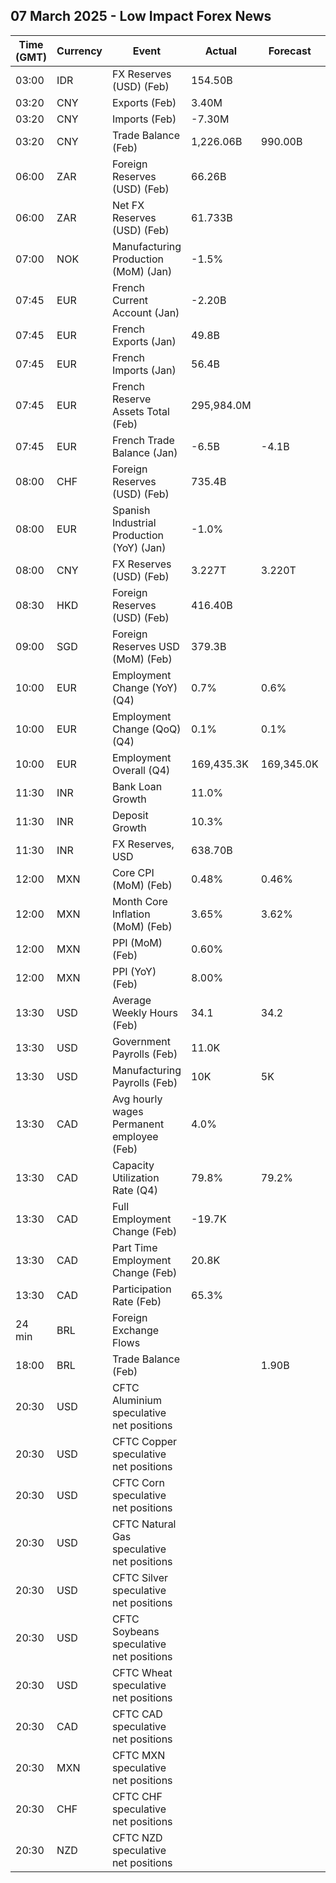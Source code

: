 ## 07 March 2025 - Low Impact Forex News

| Time (GMT) | Currency | Event | Actual | Forecast | Previous |
|------|----------|-------|--------|----------|----------|
| 03:00 | IDR | FX Reserves (USD) (Feb) | 154.50B |  | 156.10B |
| 03:20 | CNY | Exports (Feb) | 3.40M |  | 10.90M |
| 03:20 | CNY | Imports (Feb) | -7.30M |  | 1.30M |
| 03:20 | CNY | Trade Balance (Feb) | 1,226.06B | 990.00B | 752.91B |
| 06:00 | ZAR | Foreign Reserves (USD) (Feb) | 66.26B |  | 65.88B |
| 06:00 | ZAR | Net FX Reserves (USD) (Feb) | 61.733B |  | 61.328B |
| 07:00 | NOK | Manufacturing Production (MoM) (Jan) | -1.5% |  | 3.2% |
| 07:45 | EUR | French Current Account (Jan) | -2.20B |  | 2.60B |
| 07:45 | EUR | French Exports (Jan) | 49.8B |  | 52.2B |
| 07:45 | EUR | French Imports (Jan) | 56.4B |  | 55.7B |
| 07:45 | EUR | French Reserve Assets Total (Feb) | 295,984.0M |  | 275,078.0M |
| 07:45 | EUR | French Trade Balance (Jan) | -6.5B | -4.1B | -3.5B |
| 08:00 | CHF | Foreign Reserves (USD) (Feb) | 735.4B |  | 736.4B |
| 08:00 | EUR | Spanish Industrial Production (YoY) (Jan) | -1.0% |  | 2.0% |
| 08:00 | CNY | FX Reserves (USD) (Feb) | 3.227T | 3.220T | 3.209T |
| 08:30 | HKD | Foreign Reserves (USD) (Feb) | 416.40B |  | 421.50B |
| 09:00 | SGD | Foreign Reserves USD (MoM) (Feb) | 379.3B |  | 376.7B |
| 10:00 | EUR | Employment Change (YoY) (Q4) | 0.7% | 0.6% | 1.0% |
| 10:00 | EUR | Employment Change (QoQ) (Q4) | 0.1% | 0.1% | 0.2% |
| 10:00 | EUR | Employment Overall (Q4) | 169,435.3K | 169,345.0K | 169,112.9K |
| 11:30 | INR | Bank Loan Growth | 11.0% |  | 11.3% |
| 11:30 | INR | Deposit Growth | 10.3% |  | 10.6% |
| 11:30 | INR | FX Reserves, USD | 638.70B |  | 640.48B |
| 12:00 | MXN | Core CPI (MoM) (Feb) | 0.48% | 0.46% | 0.41% |
| 12:00 | MXN | Month Core Inflation (MoM) (Feb) | 3.65% | 3.62% | 3.66% |
| 12:00 | MXN | PPI (MoM) (Feb) | 0.60% |  | 0.70% |
| 12:00 | MXN | PPI (YoY) (Feb) | 8.00% |  | 7.80% |
| 13:30 | USD | Average Weekly Hours (Feb) | 34.1 | 34.2 | 34.1 |
| 13:30 | USD | Government Payrolls (Feb) | 11.0K |  | 44.0K |
| 13:30 | USD | Manufacturing Payrolls (Feb) | 10K | 5K | -5K |
| 13:30 | CAD | Avg hourly wages Permanent employee (Feb) | 4.0% |  | 3.7% |
| 13:30 | CAD | Capacity Utilization Rate (Q4) | 79.8% | 79.2% | 79.4% |
| 13:30 | CAD | Full Employment Change (Feb) | -19.7K |  | 35.2K |
| 13:30 | CAD | Part Time Employment Change (Feb) | 20.8K |  | 40.9K |
| 13:30 | CAD | Participation Rate (Feb) | 65.3% |  | 65.5% |
| 24 min | BRL | Foreign Exchange Flows |  |  | 1.668B |
| 18:00 | BRL | Trade Balance (Feb) |  | 1.90B | 2.16B |
| 20:30 | USD | CFTC Aluminium speculative net positions |  |  | 2.5K |
| 20:30 | USD | CFTC Copper speculative net positions |  |  | 19.0K |
| 20:30 | USD | CFTC Corn speculative net positions |  |  | 441.2K |
| 20:30 | USD | CFTC Natural Gas speculative net positions |  |  | -73.8K |
| 20:30 | USD | CFTC Silver speculative net positions |  |  | 52.9K |
| 20:30 | USD | CFTC Soybeans speculative net positions |  |  | -10.6K |
| 20:30 | USD | CFTC Wheat speculative net positions |  |  | -62.1K |
| 20:30 | CAD | CFTC CAD speculative net positions |  |  | -137.9K |
| 20:30 | MXN | CFTC MXN speculative net positions |  |  | 28.7K |
| 20:30 | CHF | CFTC CHF speculative net positions |  |  | -39.5K |
| 20:30 | NZD | CFTC NZD speculative net positions |  |  | -53.7K |
